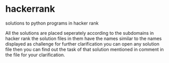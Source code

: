# hackerrank
solutions to python programs in hacker rank

All the solutions are placed seperately according to the subdomains in hacker rank the solution files in them have the names similar to the names displayed as challenge for further clarification you can open any solution file then you can find out the task of that solution mentioned in comment in the file for your clarification.
